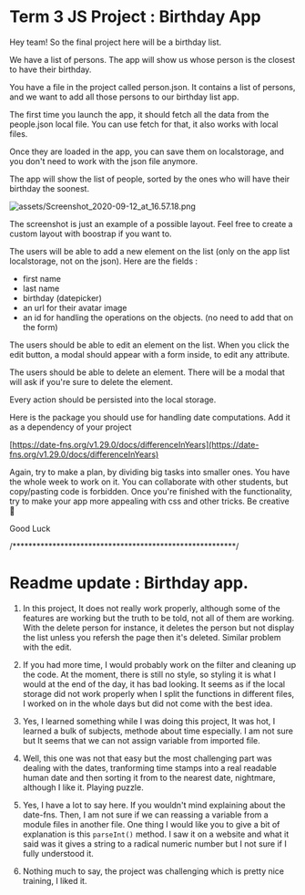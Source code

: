 # Term 3 JS Project : Birthday App

Hey team! So the final project here will be a birthday list.

We have a list of persons. The app will show us whose person is the closest to have their birthday.

You have a file in the project called person.json. It contains a list of persons, and we want to add all those persons to our birthday list app.

The first time you launch the app, it should fetch all the data from the people.json local file. You can use fetch for that, it also works with local files.

Once they are loaded in the app, you can save them on localstorage, and you don't need to work with the json file anymore.

The app will show the list of people, sorted by the ones who will have their birthday the soonest.

![assets/Screenshot_2020-09-12_at_16.57.18.png](assets/Screenshot_2020-09-12_at_16.57.18.png)

The screenshot is just an example of a possible layout. Feel free to create a custom layout with boostrap if you want to.

The users will be able to add a new element on the list (only on the app list localstorage, not on the json). Here are the fields :

-   first name
-   last name
-   birthday (datepicker)
-   an url for their avatar image
-   an id for handling the operations on the objects. (no need to add that on the form)

The users should be able to edit an element on the list. When you click the edit button, a modal should appear with a form inside, to edit any attribute.

The users should be able to delete an element. There will be a modal that will ask if you're sure to delete the element.

Every action should be persisted into the local storage.

Here is the package you should use for handling date computations. Add it as a dependency of your project

[https://date-fns.org/v1.29.0/docs/differenceInYears](https://date-fns.org/v1.29.0/docs/differenceInYears)

Again, try to make a plan, by dividing big tasks into smaller ones.
You have the whole week to work on it. You can collaborate with other students, but copy/pasting code is forbidden.
Once you're finished with the functionality, try to make your app more appealing with css and other tricks.
Be creative 🎨

Good Luck

/********************************************************/

# Readme update : Birthday app.

1. In this project, It does not really work properly, although some of the features are working but the truth to be told, not all of them are working. With the delete person for instance, it deletes the person but not display the list unless you refersh the page then it's deleted. Similar problem with the edit.

1. If you had more time, I would probably work on the filter and cleaning up the code. At the moment, there is still no style, so styling it is what I would at the end of the day, it has bad looking. It seems as if the local storage did not work properly when I split the functions in different files, I worked on in the whole days but did not come with the best idea.

1. Yes, I learned something while I was doing this project, It was hot, I learned a bulk of subjects, methode about time especially. I am not sure but It seems that we can not assign variable from imported file.

1. Well, this one was not that easy but the most challenging part was dealing with the dates, tranforming time stamps into a real readable human date and then sorting it from to the nearest date, nightmare, although I like it. Playing puzzle.

1. Yes, I have a lot to say here. If you wouldn't mind explaining about the date-fns. Then, I am not sure if we can reassing a variable from a module files in another file. One thing I would like you to give a bit of explanation is this `parseInt()` method. I saw it on a website and what it said was it gives a string to a radical numeric number but I not sure if I fully understood it.

1. Nothing much to say, the project was challenging which is pretty nice training, I liked it.